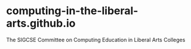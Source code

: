 # computing-in-the-liberal-arts.github.io
The SIGCSE Committee on Computing Education in Liberal Arts Colleges
